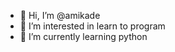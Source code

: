 - 👋 Hi, I’m @amikade
- 👀 I’m interested in learn to program
- 🌱 I’m currently learning python


<!---
amikade/amikade is a ✨ special ✨ repository because its `README.md` (this file) appears on your GitHub profile.
You can click the Preview link to take a look at your changes.
--->
